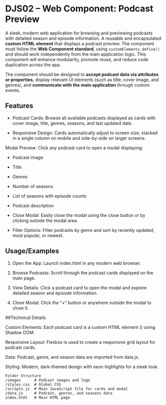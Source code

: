 # DJS02 – Web Component: Podcast Preview

A sleek, modern web application for browsing and previewing podcasts with detailed season and episode information. A reusable and encapsulated **custom HTML element** that displays a podcast preview. The component must follow the **Web Component standard**, using `customElements.define()` and should work independently from the main application logic. This component will enhance modularity, promote reuse, and reduce code duplication across the app.

The component should be designed to **accept podcast data via attributes or properties**, display relevant UI elements (such as title, cover image, and genres), and **communicate with the main application** through custom events.


## Features

- Podcast Cards: Browse all available podcasts displayed as cards with cover image, title, genres, seasons, and last updated date.

- Responsive Design: Cards automatically adjust to screen size; stacked in a single column on mobile and side-by-side on larger screens.

Modal Preview: Click any podcast card to open a modal displaying:

- Podcast image

- Title

- Genres

- Number of seasons

-  List of seasons with episode counts

- Podcast description

- Close Modal: Easily close the modal using the close button or by clicking outside the modal area.

- Filter Options: Filter podcasts by genre and sort by recently updated, most popular, or newest.
## Usage/Examples

1. Open the App: Launch index.html in any modern web browser.

2. Browse Podcasts: Scroll through the podcast cards displayed on the main page.

3. View Details: Click a podcast card to open the modal and explore detailed season and episode information.

4. Close Modal: Click the “×” button or anywhere outside the modal to close it.

##Technical Details

Custom Elements: Each podcast card is a custom HTML element (<podcast-card>) using Shadow DOM.

Responsive Layout: Flexbox is used to create a responsive grid layout for podcast cards.

Data: Podcast, genre, and season data are imported from data.js.

Styling: Modern, dark-themed design with neon highlights for a sleek look.

```
Folder Structure
/images      # Podcast images and logo
/styles.css  # Global CSS
/scripts.js  # Main JavaScript file for cards and modal
/data.js     # Podcast, genres, and seasons data
index.html   # Main HTML page
```

